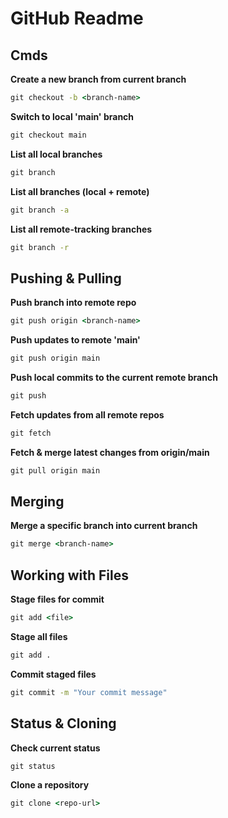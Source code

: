 # GitHub Readme

## Cmds

**Create a new branch from current branch**

```cmd
git checkout -b <branch-name>
```

**Switch to local 'main' branch**

```cmd
git checkout main
```

**List all local branches**

```cmd
git branch
```

**List all branches (local + remote)**

```cmd
git branch -a
```

**List all remote-tracking branches**

```cmd
git branch -r
```

## Pushing & Pulling

**Push branch into remote repo**

```cmd
git push origin <branch-name>
```

**Push updates to remote 'main'**

```cmd
git push origin main
```

**Push local commits to the current remote branch**

```cmd
git push
```

**Fetch updates from all remote repos**

```cmd
git fetch
```

**Fetch & merge latest changes from origin/main**

```cmd
git pull origin main
```

## Merging

**Merge a specific branch into current branch**

```cmd
git merge <branch-name>
```

## Working with Files

**Stage files for commit**

```cmd
git add <file>
```

**Stage all files**

```cmd
git add .
```

**Commit staged files**

```cmd
git commit -m "Your commit message"
```

## Status & Cloning

**Check current status**

```cmd
git status
```

**Clone a repository**

```cmd
git clone <repo-url>
```
